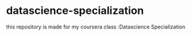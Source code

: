 # datascience-specialization
this repository is made for my coursera class :Datascience Specialization
